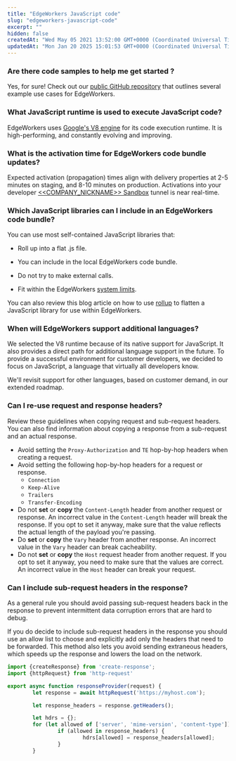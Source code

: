 ```yaml
---
title: "EdgeWorkers JavaScript code"
slug: "edgeworkers-javascript-code"
excerpt: ""
hidden: false
createdAt: "Wed May 05 2021 13:52:00 GMT+0000 (Coordinated Universal Time)"
updatedAt: "Mon Jan 20 2025 15:01:53 GMT+0000 (Coordinated Universal Time)"
---
```

### Are there code samples to help me get started ?

Yes, for sure! Check out our [public GitHub repository](https://github.com/akamai/edgeworkers-examples/tree/master/edgecompute/examples) that outlines several example use cases for EdgeWorkers.

### What JavaScript runtime is used to execute JavaScript code?

EdgeWorkers uses [Google's V8 engine](https://v8.dev/) for its code execution runtime. It is high-performing, and constantly evolving and improving.

### What is the activation time for EdgeWorkers code bundle updates?

Expected activation (propagation) times align with delivery properties at 2-5 minutes on staging, and 8-10 minutes on production. Activations into your developer [<<COMPANY_NICKNAME>> Sandbox](https://techdocs.akamai.com/sandbox/docs) tunnel is near real-time.

### Which JavaScript libraries can I include in an EdgeWorkers code bundle?

You can use most self-contained JavaScript libraries that:  

- Roll up into a flat .js file.

- You can include in the local EdgeWorkers code bundle.

- Do not try to make external calls.

- Fit within the EdgeWorkers [system limits](doc:limitations).

 You can also review this blog article on how to use [rollup](doc:store-locator) to flatten a JavaScript library for use within EdgeWorkers.

### When will EdgeWorkers support additional languages?

We selected the V8 runtime because of its native support for JavaScript. It also provides a direct path for additional language support in the future. To provide a successful environment for customer developers, we decided to focus on JavaScript, a language that virtually all developers know.

We'll revisit support for other languages, based on customer demand, in our extended roadmap.

### Can I re-use request and response headers?

Review these guidelines when copying request and sub-request headers. You can also find  information about copying a response from a sub-request and an actual response.

- Avoid setting the `Proxy-Authorization` and `TE` hop-by-hop headers when creating a request.
- Avoid setting the following hop-by-hop headers for a request or response.
  - `Connection`
  - `Keep-Alive`
  - `Trailers`
  - `Transfer-Encoding`
- Do not **set** or **copy** the `Content-Length` header from another request or response. An incorrect value in the `Content-Length` header will break the response. If you opt to set it anyway, make sure that the value reflects the actual length of the payload you're passing.
- Do **set** or **copy** the `Vary` header from another response. An incorrect value in the `Vary` header can break cacheability.
- Do not **set** or **copy** the `Host` request header from another request. If you opt to set it anyway, you need to make sure that the values are correct. An incorrect value in the `Host` header can break your request.

### Can I include sub-request headers in the response?

As a general rule you should avoid passing sub-request headers back in the response to prevent intermittent data corruption errors that are hard to debug.

If you do decide to include sub-request headers in the response you should use an allow list to choose and explicitly add only the headers that need to be forwarded. This method also lets you avoid sending extraneous headers, which speeds up the response and lowers the load on the network. 

```javascript
import {createResponse} from 'create-response';
import {httpRequest} from 'http-request'

export async function responseProvider(request) {
    	let response = await httpRequest('https://myhost.com');

    	let response_headers = response.getHeaders();

    	let hdrs = {};
    	for (let allowed of ['server', 'mime-version', 'content-type']) {
            	if (allowed in response_headers) {
                    	hdrs[allowed] = response_headers[allowed];
            	}
    	}
```

<!--

 
